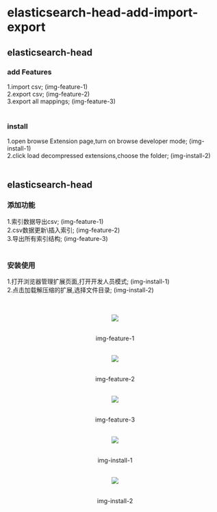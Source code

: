 # elasticsearch-head-add-import-export
## elasticsearch-head <br>
### add Features
1.import csv; (img-feature-1)<br> 
2.export csv; (img-feature-2)<br> 
3.export all mappings; (img-feature-3)<br><br>

### install
1.open browse Extension page,turn on browse developer mode; (img-install-1)<br>
2.click load decompressed extensions,choose the folder; (img-install-2)<br><br>

## elasticsearch-head 
### 添加功能
1.索引数据导出csv; (img-feature-1)<br>
2.csv数据更新\插入索引; (img-feature-2)<br>
3.导出所有索引结构; (img-feature-3)<br><br>

### 安装使用
1.打开浏览器管理扩展页面,打开开发人员模式; (img-install-1)<br>
2.点击加载解压缩的扩展,选择文件目录; (img-install-2)<br><br><br>


<div align=center>
<img src="https://user-images.githubusercontent.com/126055543/234267541-3da55bb9-32a3-4588-8274-70a6296760e0.png"></div>
<br><p align="center">img-feature-1</p><br>

<div align=center>
<img src="https://user-images.githubusercontent.com/126055543/234268437-38fe8bd5-cf2d-4142-8548-9f4a7cc14428.png"></div>
<br><p align="center">img-feature-2</p><br>

<div align=center>
<img src="https://user-images.githubusercontent.com/126055543/234273150-6d53bfdc-f373-4d5e-a8b5-6b28ef103945.png"></div>
<br><p align="center">img-feature-3</p><br>

<div align=center>
<img src="https://user-images.githubusercontent.com/126055543/234280835-d7a64cb2-6750-44c6-a340-7a7cec0954c0.png"></div>
<br><p align="center">img-install-1</p><br>

<div align=center>
<img src="https://user-images.githubusercontent.com/126055543/234273150-6d53bfdc-f373-4d5e-a8b5-6b28ef103945.png"></div>
<br><p align="center">img-install-2</p><br>
